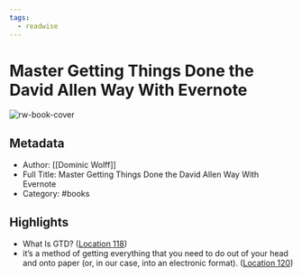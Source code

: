 ```yaml
---
tags:
  - readwise
---
```


# Master Getting Things Done the David Allen Way With Evernote

![rw-book-cover](https://images-na.ssl-images-amazon.com/images/I/51%2BVU4pnCuL._SL200_.jpg)

## Metadata
- Author: [[Dominic Wolff]]
- Full Title: Master Getting Things Done the David Allen Way With Evernote
- Category: #books

## Highlights
- What Is GTD? ([Location 118](https://readwise.io/to_kindle?action=open&asin=B00CXTDQES&location=118))
- it’s a method of getting everything that you need to do out of your head and onto paper (or, in our case, into an electronic format). ([Location 120](https://readwise.io/to_kindle?action=open&asin=B00CXTDQES&location=120))

